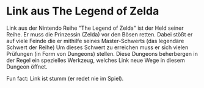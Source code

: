 # Link aus The Legend of Zelda
Link aus der Nintendo Reihe "The Legend of Zelda" ist der Held seiner Reihe.
Er muss die Prinzessin (Zelda) vor den Bösen retten.
Dabei stößt er auf viele Feinde die er mithilfe seines Master-Schwerts (das legendäre Schwert der Reihe)
Um dieses Schwert zu erreichen muss er sich vielen Prüfungen (in Form von Dungeons) stellen.
Diese Dungeons beherbergen in der Regel ein spezielles Werkzeug, welches Link neue Wege in diesem Dungeon öffnet.

Fun fact: Link ist stumm (er redet nie im Spiel).